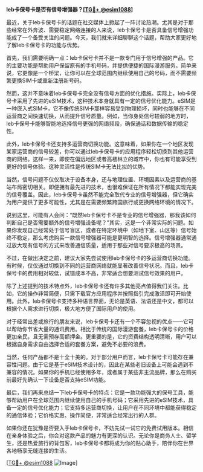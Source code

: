 **leb卡保号卡是否有信号增强器？[[TG💪+ @esim1088](https://t.me/s/esim1088)]**

最近，关于leb卡保号卡的话题在社交媒体上掀起了一阵讨论热潮。尤其是对于那些经常在外奔波、需要稳定网络连接的人来说，leb卡保号卡是否具备信号增强功能成了一个备受关注的问题。今天，我们就来详细聊聊这个话题，帮助大家更好地了解leb卡保号卡的功能与优势。

首先，我们需要明确一点：leb卡保号卡并不是一款专门用于信号增强的产品。它的主要功能是帮助用户保留原有的手机号码，并提供便捷的国际漫游服务。简单来说，它更像是一个桥梁，让你可以在全球范围内继续使用自己的号码，而不需要频繁更换SIM卡或重新注册新号码。

然而，这并不意味着leb卡保号卡完全没有信号方面的优化措施。实际上，leb卡保号卡采用了先进的eSIM技术，这种技术本身就具有一定的信号优化能力。eSIM是一种嵌入式SIM卡，它不像传统SIM卡那样容易受到物理损坏，同时也能够在不同运营商之间快速切换，从而提升信号质量。例如，当你身处信号较弱的地方时，leb卡保号卡能够智能地选择信号更强的网络频段，确保通话和数据传输的稳定性。

此外，leb卡保号卡还支持多运营商切换功能。这意味着，如果你在一个地区发现某家运营商的信号较差，你可以通过leb卡保号卡的应用程序轻松切换到其他运营商的网络。这样一来，即使在偏远地区或者高楼林立的城市中，你也有可能享受到更好的信号体验。这种灵活性是传统SIM卡无法比拟的优势。

当然，信号问题不仅仅取决于设备本身，还与地理位置、环境因素以及运营商的基站布局密切相关。即便拥有最先进的技术，也很难保证在所有情况下都能实现完美的信号覆盖。因此，leb卡保号卡虽然不能完全取代专业的信号增强器，但它确实为用户提供了更多可能性，尤其是在需要频繁跨国旅行或更换网络环境的情况下。

说到这里，可能有人会问：“既然leb卡保号卡不是专业的信号增强器，那我该如何判断自己是否需要额外的信号增强设备呢？”其实，这是一个非常实际的问题。如果你发现自己经常处于信号盲区，或者在特定环境中（如地下室、山区等）信号始终不稳定，那么考虑购买一款信号增强器可能是更明智的选择。信号增强器通常通过放大现有信号的方式来改善通信质量，适用于那些对信号要求极高的场景。

不过，在做出决定之前，建议大家先尝试使用leb卡保号卡的多运营商切换功能。有时候，仅仅通过切换到不同的运营商网络就能显著改善信号状况。而且，leb卡保号卡的费用相对较低，试错成本不高，非常适合想要测试信号效果的用户。

除了上述提到的技术特点外，leb卡保号卡还有许多其他亮点值得我们关注。比如，它的操作非常简便，只需下载官方应用程序并按照指引完成激活即可开始使用。此外，leb卡保号卡支持多种语言界面，无论是英语、法语还是中文，都可以根据个人需求进行切换，极大地方便了国际用户的使用。

对于经常出差或旅行的朋友来说，leb卡保号卡还有一个不容忽视的优点——它可以帮助你节省大量的通讯费用。相比于传统的国际漫游套餐，leb卡保号卡的价格更加亲民，且无需预存高额押金。更重要的是，它的资费结构透明清晰，用户可以根据自身需求自由选择合适的套餐方案，避免不必要的浪费。

当然，任何产品都不是十全十美的。对于部分用户而言，leb卡保号卡可能存在兼容性问题。由于它是基于eSIM技术设计的，因此在某些老旧设备上可能会遇到不兼容的情况。如果你的手机已经使用多年，或者属于某些非主流品牌，那么在购买前最好先确认一下设备是否支持eSIM功能。

最后，我们再来总结一下leb卡保号卡的特点：它是一款功能强大的保号工具，能够帮助用户在全球范围内继续使用自己的手机号码；它采用先进的eSIM技术，具备一定的信号优化能力；它支持多运营商切换，让用户在不同环境中都能获得稳定的通信体验；它价格实惠、操作简便，非常适合经常出行的人群。

如果你还在犹豫是否要入手leb卡保号卡，不妨先试一试它的免费试用版本。相信在亲身体验之后，你会对这款产品的魅力有更深的认识。无论你是商务人士、留学生，还是热爱旅行的背包客，leb卡保号卡都将成为你的贴心助手，陪伴你在世界各地畅享无缝连接的生活。

[[TG💪+ @esim1088](https://t.me/s/esim1088) ![Image](https://i.postimg.cc/4NQfJmqS/Snipaste-2025-05-13-00-14-12.png)]